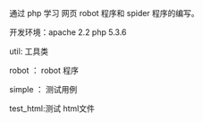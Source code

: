 通过 php 学习 网页 robot 程序和 spider 程序的编写。<p>
开发环境：apache 2.2 php 5.3.6<p>

util: 工具类<p>
robot ： robot 程序<p>
simple ： 测试用例<p>
test_html:测试 html文件<p>

